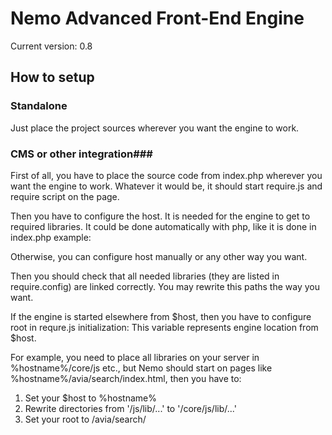 # Nemo Advanced Front-End Engine #

Current version: 0.8

## How to setup ##

### Standalone ###

Just place the project sources wherever you want the engine to work.

### CMS or other integration###

First of all, you have to place the source code from index.php wherever you want the engine to work.
Whatever it would be, it should start require.js and require script on the page.

Then you have to configure the host. It is needed for the engine to get to required libraries.
It could be done automatically with php, like it is done in index.php example:

<?php $host = 'http'.(isset($_SERVER['HTTPS']) ? 's' : '').'://'.$_SERVER['HTTP_HOST']; ?>

Otherwise, you can configure host manually or any other way you want.

Then you should check that all needed libraries (they are listed in require.config) are linked correctly.
You may rewrite this paths the way you want.

If the engine is started elsewhere from $host, then you have to configure root in requre.js initialization:
This variable represents engine location from $host.

For example, you need to place all libraries on your server in %hostname%/core/js etc.,
but Nemo should start on pages like %hostname%/avia/search/index.html, then you have to:

1. Set your $host to %hostname%
2. Rewrite directories from '/js/lib/...' to '/core/js/lib/...'
3. Set your root to /avia/search/



